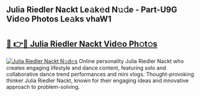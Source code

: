 ## Julia Riedler Nackt Le𝚊k𝚎d N𝚞𝚍e - Part-U9G Vid𝚎o Photos Le𝚊ks vhaW1

# <h2><a href="http://fba66v.evod.top/?m=Julia+Riedler+Nackt">🔗 👉🔴 Julia Riedler Nackt Vid𝚎o Ph𝚘t𝚘s</a></h2>

[![Julia Riedler Nackt N𝚞d𝚎s](https://i.imgur.com/8V9OHl7.gif)](http://fba66v.evod.top/?m=Julia+Riedler+Nackt)
Online personality Julia Riedler Nackt who creates engaging lifestyle and dance content, featuring solo and collaborative dance trend performances and mini vlogs. Thought-provoking thinker Julia Riedler Nackt, known for their engaging ideas and innovative approach to problem-solving. 
